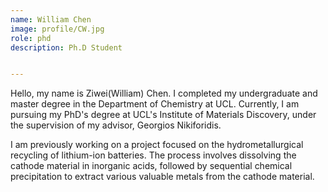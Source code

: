```yaml
---
name: William Chen
image: profile/CW.jpg
role: phd
description: Ph.D Student


---
```


Hello, my name is Ziwei(William) Chen. I completed my undergraduate and master degree in the Department of Chemistry at UCL. Currently, I am pursuing my PhD's degree at UCL's Institute of Materials Discovery, under the supervision of my advisor, Georgios Nikiforidis.

I am previously working on a project focused on the hydrometallurgical recycling of lithium-ion batteries. The process involves dissolving the cathode material in inorganic acids, followed by sequential chemical precipitation to extract various valuable metals from the cathode material.

